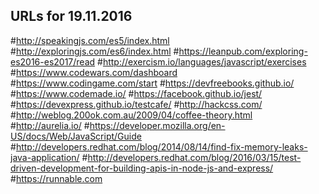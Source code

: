 ## URLs for 19.11.2016
#http://speakingjs.com/es5/index.html
#http://exploringjs.com/es6/index.html
#https://leanpub.com/exploring-es2016-es2017/read
#http://exercism.io/languages/javascript/exercises
#https://www.codewars.com/dashboard
#https://www.codingame.com/start
#https://devfreebooks.github.io/
#https://www.codemade.io/
#https://facebook.github.io/jest/
#https://devexpress.github.io/testcafe/
#http://hackcss.com/
#http://weblog.200ok.com.au/2009/04/coffee-theory.html
#http://aurelia.io/
#https://developer.mozilla.org/en-US/docs/Web/JavaScript/Guide
#http://developers.redhat.com/blog/2014/08/14/find-fix-memory-leaks-java-application/
#http://developers.redhat.com/blog/2016/03/15/test-driven-development-for-building-apis-in-node-js-and-express/
#https://runnable.com

